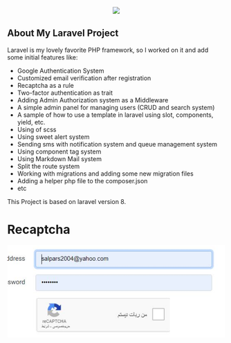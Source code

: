 <p align="center"><a href="https://www.linkedin.com/in/saleh-hashemi/" target="_blank"><img src="http://behtateam.ir/profile.jpg" width="400"></a></p>



## About My Laravel Project

Laravel is my lovely favorite PHP framework, so I worked on it and add some initial features like:

- Google Authentication System
- Customized email verification after registration
- Recaptcha as a rule
- Two-factor authentication as trait
- Adding Admin Authorization system as a Middleware
- A simple admin panel for managing users (CRUD and search system)
- A sample of how to use a template in laravel using slot, components, yield, etc.
- Using of scss
- Using sweet alert system
- Sending sms with notification system and queue management system
- Using component tag system
- Using Markdown Mail system
- Split the route system
- Working with migrations and adding some new migration files
- Adding a helper php file to the composer.json
- etc

This Project is based on laravel version 8.

# Recaptcha 

<img src="https://github.com/salehhashemi1992/laravel-shop/blob/master/readme-assets/gauth.JPG?raw=true">
